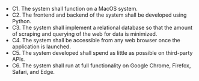 - C1. The system shall function on a MacOS system.
- C2. The frontend and backend of the system shall be developed using Python.
- C3. The system shall implement a relational database so that the amount of scraping and querying of the web for data is minimized.
- C4. The system shall be accessible from any web browser once the application is launched.
- C5. The system developed shall spend as little as possible on third-party APIs.
- C6. The system shall run at full functionality on Google Chrome, Firefox, Safari, and Edge.
